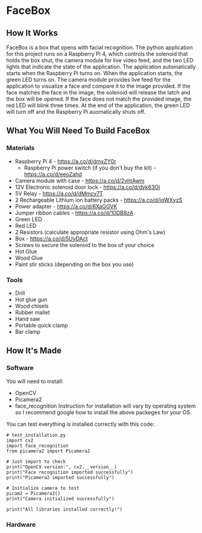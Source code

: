 # FaceBox

## How It Works
FaceBox is a box that opens with facial recognition. The python application for this project runs on a Raspberry Pi 4, which controls the solenoid that holds the box shut, the camera module for live video feed, and the two LED lights that indicate the state of the application. The application automatically starts when the Raspberry Pi turns on. When the application starts, the green LED turns on. The camera module provides live feed for the application to visualize a face and compare it to the image provided. If the face matches the face in the image, the solenoid will release the latch and the box will be opened. If the face does not match the provided image, the red LED will blink three times. At the end of the application, the green LED will turn off and the Raspberry Pi auomatically shuts off.

## What You Will Need To Build FaceBox
### Materials 
* Raspberry Pi 4 - https://a.co/d/dmxZY0r
    - Raspberry Pi power switch (if you don't buy the kit) - https://a.co/d/eeoZahd
* Camera module with case - https://a.co/d/2vhtAwm
* 12V Electronic solenoid door lock - https://a.co/d/dyk63Oi
* 5V Relay - https://a.co/d/dMmcy7T
* 2 Rechargeable Lithium ion battery packs - https://a.co/d/iqWXyzS
* Power adapter - https://a.co/d/6XaGGVK
* Jumper ribbon cables - https://a.co/d/10DB8zA
* Green LED
* Red LED
* 2 Resistors (calculate appropriate resistor using Ohm's Law)
* Box - https://a.co/d/5UvDAct
* Screws to secure the solenoid to the box of your choice
* Hot Glue
* Wood Glue
* Paint stir sticks (depending on the box you use)

### Tools
* Drill
* Hot glue gun
* Wood chisels
* Rubber mallet
* Hand saw
* Portable quick clamp
* Bar clamp

## How It's Made
### Software 
You will need to install:
* OpenCV
* Picamera2
* face_recognition
Instruction for installation will vary by operating system so I recommend google how to install the above packeges for your OS.

You can test everything is installed correctly with this code:
```
# test_installation.py
import cv2
import face_recognition
from picamera2 import Picamera2

# Just import to check
print("OpenCV version:", cv2.__version__)
print("Face recognition imported successfully")
print("Picamera2 imported successfully")

# Initialize camera to test
picam2 = Picamera2()
print("Camera initialized successfully")

print("All libraries installed correctly!")
```

### Hardware 
